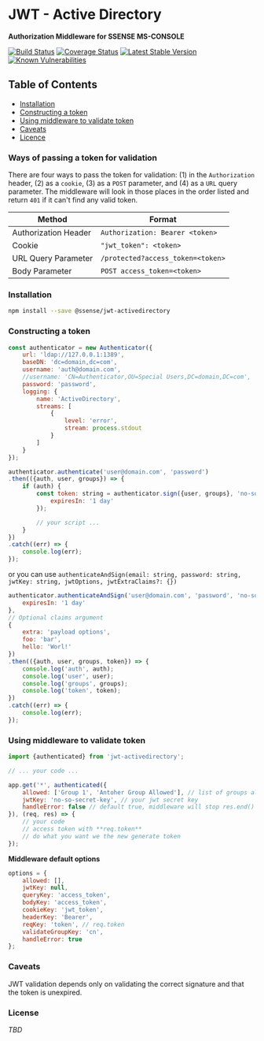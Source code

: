 # JWT - Active Directory

**Authorization Middleware for SSENSE MS-CONSOLE**

[![Build Status](https://travis-ci.org/SSENSE/jwt-activedirectory.svg?branch=master)](https://travis-ci.org/SSENSE/jwt-activedirectory)
[![Coverage Status](https://coveralls.io/repos/github/SSENSE/jwt-activedirectory/badge.svg?branch=master)](https://coveralls.io/github/SSENSE/jwt-activedirectory?branch=master)
[![Latest Stable Version](https://img.shields.io/npm/v/@ssense/jwt-activedirectory.svg)](https://www.npmjs.com/package/@ssense/jwt-activedirectory)
[![Known Vulnerabilities](https://snyk.io/test/npm/@ssense/jwt-activedirectory/badge.svg)](https://snyk.io/test/npm/@ssense/jwt-activedirectory)

## Table of Contents
- [Installation](#installation)
- [Constructing a token](#constructing-a-token)
- [Using middleware to validate token](#using-middleware-to-validate-token)
- [Caveats](#caveats)
- [Licence](#licence)

### Ways of passing a token for validation

There are four ways to pass the token for validation: (1) in the `Authorization` header, (2) as a `cookie`, (3) as a `POST` parameter, and (4) as a `URL` query parameter.  The middleware will look in those places in the order listed and return `401` if it can't find any valid token.

| Method               | Format                            |
| -------------------- | --------------------------------- |
| Authorization Header | `Authorization: Bearer <token>`   |
| Cookie               | `"jwt_token": <token>`            |
| URL Query Parameter  | `/protected?access_token=<token>` |
| Body Parameter       | `POST access_token=<token>`       |

### Installation

```bash
npm install --save @ssense/jwt-activedirectory
```

### Constructing a token

```js
const authenticator = new Authenticator({
    url: 'ldap://127.0.0.1:1389',
    baseDN: 'dc=domain,dc=com',
    username: 'auth@domain.com',
    //username: 'CN=Authenticator,OU=Special Users,DC=domain,DC=com',
    password: 'password',
    logging: {
        name: 'ActiveDirectory',
        streams: [
            {
                level: 'error',
                stream: process.stdout
            }
        ]
    }
});

authenticator.authenticate('user@domain.com', 'password')
.then(({auth, user, groups}) => {
    if (auth) {
        const token: string = authenticator.sign({user, groups}, 'no-so-secret-key', {
            expiresIn: '1 day'
        });

        // your script ...
    }
})
.catch((err) => {
    console.log(err);
});
```
or you can use `authenticateAndSign(email: string, password: string, jwtKey: string, jwtOptions, jwtExtraClaims?: {})`
```js
authenticator.authenticateAndSign('user@domain.com', 'password', 'no-so-secret-key', {
    expiresIn: '1 day'
},
// Optional claims argument
{
    extra: 'payload options',
    foo: 'bar',
    hello: 'Worl!'
})
.then(({auth, user, groups, token}) => {
    console.log('auth', auth);
    console.log('user', user);
    console.log('groups', groups);
    console.log('token', token);
})
.catch((err) => {
    console.log(err);
});
```

### Using middleware to validate token

```js
import {authenticated} from 'jwt-activedirectory';

// ... your code ...

app.get('*', authenticated({
    allowed: ['Group 1', 'Antoher Group Allowed'], // list of groups allowed to enter this route
    jwtKey: 'no-so-secret-key', // your jwt secret key
    handleError: false // default true, middleware will stop res.end() and show error
}), (req, res) => {
    // your code
    // access token with **req.token**
    // do what you want we the new generate token
});
```

**Middleware default options <AuthenticatedOptions>**
```js
options = {
    allowed: [],
    jwtKey: null,
    queryKey: 'access_token',
    bodyKey: 'access_token',
    cookieKey: 'jwt_token',
    headerKey: 'Bearer',
    reqKey: 'token', // req.token
    validateGroupKey: 'cn',
    handleError: true
};
```

### Caveats

JWT validation depends only on validating the correct signature and that the token is unexpired.

### License

*TBD*
